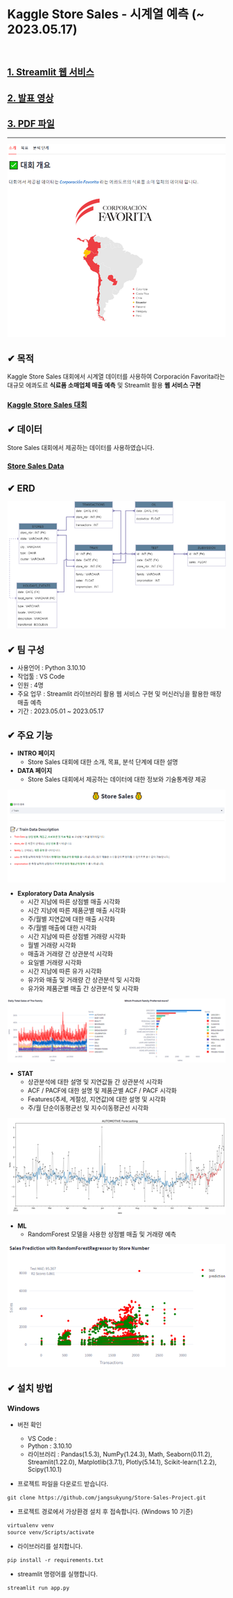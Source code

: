 # Kaggle Store Sales - 시계열 예측 (~ 2023.05.17)
<br/>

## [1. Streamlit 웹 서비스](https://jangsukyung-store-sales-project-main-app-ghkqjj.streamlit.app/, "Streamlit Link")<br/>

## [2. 발표 영상](https://jangsukyung-store-sales-project-main-app-o9qgi7.streamlit.app/, "Presentation Link")<br/>

## [3. PDF 파일](https://jangsukyung-store-sales-project-main-app-o9qgi7.streamlit.app/, "PDF Link")<br/>

---
![image](https://github.com/sjohjun/Store_Sales_Project/blob/main/img/main-store.png)

## ✔ 목적
Kaggle Store Sales 대회에서 시계열 데이터를 사용하여 Corporación Favorita라는 대규모 에콰도르 **식료품 소매업체 매출 예측** 및 Streamlit 활용 **웹 서비스 구현**<br/>

### [Kaggle Store Sales 대회](https://www.kaggle.com/competitions/store-sales-time-series-forecasting, "Kaggle Link") <br/>

## ✔ 데이터
Store Sales 대회에서 제공하는 데이터를 사용하였습니다.<br/>

### [Store Sales Data](https://www.kaggle.com/competitions/store-sales-time-series-forecasting/data, "Data Link") <br/>

## ✔ ERD
![image](https://github.com/sjohjun/Store_Sales_Project/blob/main/img/STORESALES_EDR.png)
<br/>

## ✔ 팀 구성
- 사용언어 : Python 3.10.10
- 작업툴 : VS Code
- 인원 : 4명
- 주요 업무 : Streamlit 라이브러리 활용 웹 서비스 구현 및 머신러닝을 활용한 매장 매출 예측
- 기간 : 2023.05.01 ~ 2023.05.17

## ✔ 주요 기능
- **INTRO 페이지**
  - Store Sales 대회에 대한 소개, 목표, 분석 단계에 대한 설명
- **DATA 페이지**
  - Store Sales 대회에서 제공하는 데이터에 대한 정보와 기술통계량 제공

![image1](https://github.com/sjohjun/Store_Sales_Project/blob/main/img/github-data.png)
- **Exploratory Data Analysis**
  - 시간 지남에 따른 상점별 매출 시각화
  - 시간 지남에 따른 제품군별 매출 시각화
  - 주/월별 지연값에 대한 매출 시각화
  - 주/월별 매출에 대한 시각화
  - 시간 지남에 따른 상점별 거래량 시각화
  - 월별 거래량 시각화
  - 매출과 거래량 간 상관분석 시각화
  - 요일별 거래량 시각화
  - 시간 지남에 따른 유가 시각화
  - 유가와 매출 및 거래량 간 상관분석 및 시각화
  - 유가와 제품군별 매출 간 상관분석 및 시각화

![image2](https://github.com/sjohjun/Store_Sales_Project/blob/main/img/github-eda.png)
- **STAT**
  - 상관분석에 대한 설명 및 지연값들 간 상관분석 시각화
  - ACF / PACF에 대한 설명 및 제품군별 ACF / PACF 시각화
  - Features(추세, 계절성, 지연값)에 대한 설명 및 시각화
  - 주/월 단순이동평균선 및 지수이동평균선 시각화

![image3](https://github.com/sjohjun/Store_Sales_Project/blob/main/img/stat.png)
- **ML**
  - RandomForest 모델을 사용한 상점별 매출 및 거래량 예측

![image4](https://github.com/sjohjun/Store_Sales_Project/blob/main/img/ML.png)
## ✔ 설치 방법

### Windows
- 버전 확인
  - VS Code : 
  - Python : 3.10.10
  - 라이브러리 : Pandas(1.5.3), NumPy(1.24.3), Math, Seaborn(0.11.2), Streamlit(1.22.0), Matplotlib(3.7.1), Plotly(5.14.1), Scikit-learn(1.2.2), Scipy(1.10.1)

- 프로젝트 파일을 다운로드 받습니다.
```
git clone https://github.com/jangsukyung/Store-Sales-Project.git
```
- 프로젝트 경로에서 가상환경 설치 후 접속합니다. (Windows 10 기준)
```
virtualenv venv
source venv/Scripts/activate
```
- 라이브러리를 설치합니다.
```
pip install -r requirements.txt
```
- streamlit 명령어를 실행합니다.
```
streamlit run app.py
```

